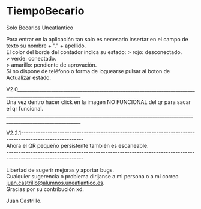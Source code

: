 # TiempoBecario <br />
Solo Becarios Uneatlantico <br />

Para entrar en la aplicación tan solo es necesario insertar en el campo de texto su nombre + "." + apellido.<br />
El color del borde del contador indica su estado: > rojo: desconectado. <br />
                                                  > verde: conectado. <br />
                                                  > amarillo: pendiente de aprovación. <br />
Si no dispone de teléfono o forma de loguearse pulsar al boton de Actualizar estado. <br />

V2.0_________________________________________________________________________________________________________ <br />
Una vez dentro hacer click en la imagen NO FUNCIONAL del qr para sacar el qr funcional. <br />
_____________________________________________________________________________________________________________ <br />


V2.2.1-------------------------------------------------------------------------------------------------------- <br />
Ahora el QR pequeño persistente también es escaneable. <br />
-------------------------------------------------------------------------------------------------------------- <br />

Libertad de sugerir mejoras y aportar bugs.<br />
Cualquier sugerencia o problema dirijanse a mi persona o a mi correo juan.castrillo@alumnos.uneatlantico.es. <br />
Gracias por su contribución xd. <br />

Juan Castrillo. <br />
